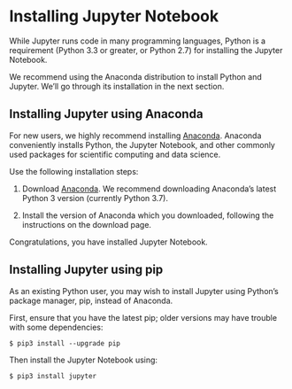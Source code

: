 # Installing Jupyter Notebook

While Jupyter runs code in many programming languages, Python is a requirement (Python 3.3 or greater, or Python 2.7) for installing the Jupyter Notebook.

We recommend using the Anaconda distribution to install Python and Jupyter. We’ll go through its installation in the next section.

## Installing Jupyter using Anaconda

For new users, we highly recommend installing [Anaconda](!https://www.anaconda.com/distribution/). Anaconda conveniently installs Python, the Jupyter Notebook, and other commonly used packages for scientific computing and data science.

Use the following installation steps:

1. Download [Anaconda](!https://www.anaconda.com/distribution/). We recommend downloading Anaconda’s latest Python 3 version (currently Python 3.7).

2. Install the version of Anaconda which you downloaded, following the instructions on the download page.

Congratulations, you have installed Jupyter Notebook.

## Installing Jupyter using pip

As an existing Python user, you may wish to install Jupyter using Python’s package manager, pip, instead of Anaconda.

First, ensure that you have the latest pip; older versions may have trouble with some dependencies:

```console
$ pip3 install --upgrade pip
```

Then install the Jupyter Notebook using:

```console
$ pip3 install jupyter
```
